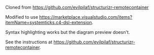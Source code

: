 Cloned from <https://github.com/evilpilaf/structurizr-remotecontainer>

Modified to use <https://marketplace.visualstudio.com/items?itemName=systemticks.c4-dsl-extension>.

Syntax highlighting works but the diagram preview doesn't.

See the instructions at <https://github.com/evilpilaf/structurizr-remotecontainer>.
